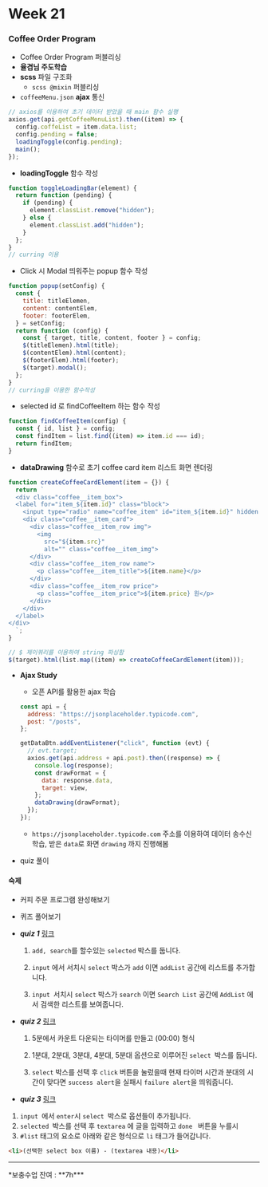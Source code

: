 # Week 21

### Coffee Order Program

+ Coffee Order Program 퍼블리싱
+ **율겸님 주도학습**
+ **scss** 파일 구조화
  - `scss @mixin` 퍼블리싱
+ `coffeeMenu.json` **ajax**  통신

```js
// axios를 이용하여 초기 데이터 받았을 때 main 함수 실행
axios.get(api.getCoffeeMenuList).then((item) => {
  config.coffeList = item.data.list;
  config.pending = false;
  loadingToggle(config.pending);
  main();
});
```

- **loadingToggle** 함수 작성

```js
function toggleLoadingBar(element) {
  return function (pending) {
    if (pending) {
      element.classList.remove("hidden");
    } else {
      element.classList.add("hidden");
    }
  };
}
// curring 이용
```

+ Click 시 Modal 띄워주는 popup 함수 작성

```js
function popup(setConfig) {
  const {
    title: titleElemen,
    content: contentElem,
    footer: footerElem,
  } = setConfig;
  return function (config) {
    const { target, title, content, footer } = config;
    $(titleElemen).html(title);
    $(contentElem).html(content);
    $(footerElem).html(footer);
    $(target).modal();
  };
}
// curring을 이용한 함수작성
```

+ selected id 로 findCoffeeItem 하는 함수 작성

```js
function findCoffeeItem(config) {
  const { id, list } = config;
  const findItem = list.find((item) => item.id === id);
  return findItem;
}
```



+ **dataDrawing** 함수로 초기 coffee card item 리스트 화면 렌더링

```js
function createCoffeeCardElement(item = {}) {
  return `
  <div class="coffee__item_box">
  <label for="item_${item.id}" class="block">
    <input type="radio" name="coffee_item" id="item_${item.id}" hidden class="coffee__checkbox" data-number="${item.id}">
    <div class="coffee__item_card">
      <div class="coffee__item_row img">
        <img
          src="${item.src}"
          alt="" class="coffee__item_img">
      </div>
      <div class="coffee__item_row name">
        <p class="coffee__item_title">${item.name}</p>
      </div>
      <div class="coffee__item_row price">
        <p class="coffee__item_price">${item.price} 원</p>
      </div>
    </div>
  </label>
</div>
  `;
}

// $ 제이쿼리를 이용하여 string 파싱함
$(target).html(list.map((item) => createCoffeeCardElement(item)));
```

+ **Ajax Study**

  + 오픈 API를 활용한 ajax 학습

  ```js
  const api = {
    address: "https://jsonplaceholder.typicode.com",
    post: "/posts",
  };
  
  getDataBtn.addEventListener("click", function (evt) {
    // evt.target;
    axios.get(api.address + api.post).then((response) => {
      console.log(response);
      const drawFormat = {
        data: response.data,
        target: view,
      };
      dataDrawing(drawFormat);
    });
  });
  ```

  + `https://jsonplaceholder.typicode.com` 주소를 이용하여 데이터 송수신 학습, 받은 `data`로 화면 `drawing` 까지 진행해봄



+ quiz 풀이



#### 숙제

+ 커피 주문 프로그램 완성해보기

+ 퀴즈 풀어보기

+ ***quiz 1*** [링크](https://github.com/Phantom05/work_project/tree/master/project/week21/quiz/q1)

  1. `add, search`를 할수있는 `selected` 박스를 둡니다.

  2. `input` 에서 서치시 `select` 박스가 `add` 이면 `addList`  공간에 리스트를 추가합니다.

  3. `input `서치시 `select` 박스가 `search` 이면 `Search List` 공간에 `AddList` 에서 검색한 리스트를 보여줍니다.

+ ***quiz 2*** [링크](https://github.com/Phantom05/work_project/tree/master/project/week21/quiz/q2)

  1. 5분에서 카운트 다운되는 타이머를 만들고 (00:00) 형식

  2. 1분대, 2분대, 3분대, 4분대, 5분대 옵션으로 이루어진 `select `박스를 둡니다.

  3.  `select` 박스를 선택 후 `click` 버튼을 눌렀을때 현재 타이머 시간과 분대의 시간이 맞다면 `success alert`을 실패시 `failure alert`을 띄워줍니다.

+  ***quiz 3***  [링크](https://github.com/Phantom05/work_project/tree/master/project/week21/quiz/q3)

  1. `input `에서 `enter`시 `select `박스로 옵션들이 추가됩니다.
  2. `selected `박스를 선택 후 `textarea` 에 글을 입력하고 `done ` 버튼을 누를시
  3.  `#list` 태그의 요소로 아래와 같은 형식으로 `li` 태그가 들어갑니다.

  

   ```html
  <li>(선택한 select box 이름) - (textarea 내용)</li>
   ```

  



<hr>
*보충수업 잔여  : **7h***

